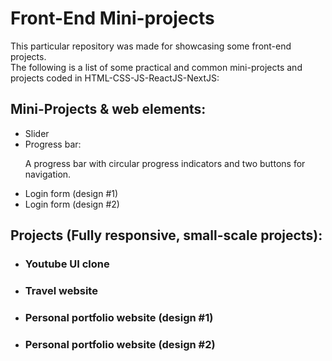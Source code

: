 <h1>Front-End Mini-projects</h1>
This particular repository was made for showcasing some front-end projects.
<br>
The following is a list of some practical and common mini-projects and projects coded in HTML-CSS-JS-ReactJS-NextJS:
<h2>
  Mini-Projects & web elements:
</h2>
  <ul>
    <li>
      Slider
    </li>
    <li>
      Progress bar: <p>A progress bar with circular progress indicators and two buttons for navigation.</p>
    </li>
	<li>
      Login form (design #1)
    </li>
	<li>
      Login form (design #2)
    </li>
  </ul>
<h2>
  Projects (Fully responsive, small-scale projects):
</h2>
    <ul>
		<li>
		  <h3>Youtube UI clone</h3>
		</li>
		<li>
		  <h3>Travel website</h3>
		</li>
		<li>
		  <h3>Personal portfolio website (design #1)</h3>
		</li>
		<li>
		  <h3>Personal portfolio website (design #2)</h3>
		</li>
	</ul>
